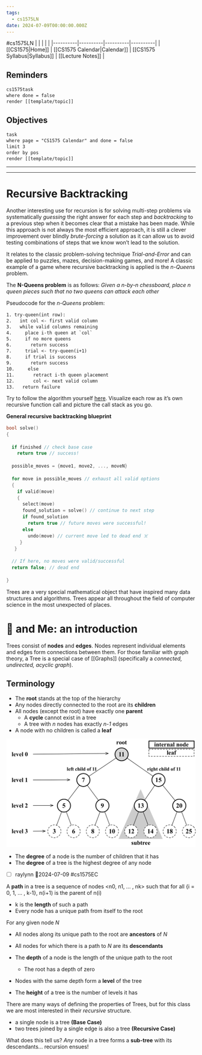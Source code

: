 ```yaml
---
tags:
  - cs1575LN
date: 2024-07-09T00:00:00.000Z
---
```

#cs1575LN
|  |  |  |  |
|----------|----------|----------|----------|
| [[CS1575|Home]] | [[CS1575 Calendar|Calendar]] | [[CS1575 Syllabus|Syllabus]] | [[Lecture Notes]] |


## Reminders

```query
cs1575task
where done = false
render [[template/topic]]
```

## Objectives

```query
task
where page = "CS1575 Calendar" and done = false
limit 3
order by pos
render [[template/topic]]
```
---


---
# Recursive Backtracking

Another interesting use for recursion is for solving multi-step problems via systematically _guessing_ the right answer for each step and _backtracking_ to a previous step when it becomes clear that a mistake has been made. While this approach is not always the most efficient approach, it is still a clever improvement over blindly _brute-forcing_ a solution as it can allow us to avoid testing combinations of steps that we know won’t lead to the solution.

It relates to the classic problem-solving technique _Trial-and-Error_ and can be applied to puzzles, mazes, decision-making games, and more! A classic example of a game where recursive backtracking is applied is the _n-Queens_ problem.

The **N-Queens problem** is as follows:
  _Given a n-by-n chessboard, place n queen pieces such that no two queens can attack each other_

Pseudocode for the _n-Queens_ problem:
```
1. try-queen(int row):
2.   int col <- first valid column
3.   while valid columns remaining
4.     place i-th queen at `col`
5.     if no more queens
6.       return success
7.     trial <- try-queen(i+1)
8.     if trial is success
9.       return success
10.     else
11.       retract i-th queen placement
12.       col <- next valid column
13.   return failure
```

Try to follow the algorithm yourself [here](http://eightqueen.becher-sundstroem.de/). Visualize each row as it’s own recursive function call and picture the call stack as you go.

**General recursive backtracking blueprint**

```c++
bool solve()
{

  if finished // check base case
    return true // success!
  
  possible_moves = {move1, move2, ..., moveN}

  for move in possible_moves // exhaust all valid options
  {
    if valid(move)
    {
      select(move)
      found_solution = solve() // continue to next step
      if found_solution
        return true // future moves were successful!
      else
        undo(move) // current move led to dead end ☠️
     }
   } 

  // If here, no moves were valid/successful
  return false; // dead end
    
}
```


Trees are a very special mathematical object that have inspired many data structures and algorithms. Trees appear all throughout the field of computer science in the most unexpected of places.

# 🌲 and Me: an introduction

Trees consist of **nodes** and **edges**. Nodes represent individual elements and edges form connections between them. For those familiar with graph theory, a Tree is a special case of [[Graphs]] (specifically a _connected, undirected, acyclic graph_).

## Terminology

* The **root** stands at the top of the hierarchy
* Any nodes directly connected to the root are its **children**
* All nodes (except the root) have exactly one **parent**
  * A **cycle** cannot exist in a tree
  * A tree with _n_ nodes has exactly _n-1_ edges
* A node with no children is called a **leaf**

![](../img%2Ftree-terminology.png)

* The **degree** of a node is the number of children that it has
* The **degree** of a tree is the highest degree of any node

* [ ] raylynn  📅2024-07-09 #cs1575EC

A **path** in a tree is a sequence of nodes <n0, n1, ... , nk> such that for all {i = 0, 1, ... , k-1}, n(i+1) is the parent of n(i)
  * k is the **length** of such a path
  * Every node has a unique path from itself to the root

For any given node _N_
* All nodes along its unique path to the root are **ancestors** of _N_
* All nodes for which there is a path to _N_ are its **descendants**

* The **depth** of a node is the length of the unique path to the root
  * The root has a depth of zero
* Nodes with the same depth form a **level** of the tree
* The **height** of a tree is the number of levels it has

There are many ways of defining the properties of Trees, but for this class we are most interested in their _recursive_ structure.

  * a single node is a tree **(Base Case)**
  * two trees joined by a single edge is also a tree **(Recursive Case)**

What does this tell us? _Any_ node in a tree forms a **sub-tree** with its descendants... recursion ensues!
